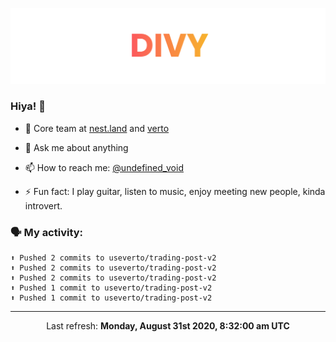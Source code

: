 
![](https://github.com/divy-work/divy-work/raw/master/assets/divy.png)

### Hiya! 👋

- 🔭 Core team at [nest.land](https://github.com/nestdotland/nest.land) and [verto](https://github.com/useverto/verto)

- 💬 Ask me about anything

- 📫 How to reach me: [@undefined_void](https://instagram.com/divy.exe)

- ⚡ Fun fact: I play guitar, listen to music, enjoy meeting new people, kinda introvert.

### 🗣 My activity:

```
⬆️ Pushed 2 commits to useverto/trading-post-v2
⬆️ Pushed 2 commits to useverto/trading-post-v2
⬆️ Pushed 2 commits to useverto/trading-post-v2
⬆️ Pushed 1 commit to useverto/trading-post-v2
⬆️ Pushed 1 commit to useverto/trading-post-v2
```

------------
<p align="center">Last refresh: <b>Monday, August 31st 2020, 8:32:00 am UTC</b></p>
